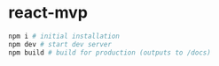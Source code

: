 # react-mvp

```sh
npm i # initial installation
npm dev # start dev server
npm build # build for production (outputs to /docs)
```
